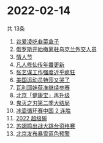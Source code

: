 # 2022-02-14
  共 13条

  <!-- BEGIN -->
  <!-- 最后更新时间:Mon Feb 14 2022 08:13:37 GMT+0000 (Coordinated Universal Time) -->
  1. [谷爱凌吃韭菜盒子](https://www.zhihu.com/search?q=谷爱凌)
1. [俄罗斯开始撤离驻乌克兰外交人员](https://www.zhihu.com/search?q=俄罗斯乌克兰)
1. [情人节](https://www.zhihu.com/search?q=情人节)
1. [凡人修仙传年番更新](https://www.zhihu.com/search?q=凡人修仙传)
1. [张艺谋工作强度近乎疯狂](https://www.zhihu.com/search?q=张艺谋工作强度)
1. [美国运动员特莎又哭了](https://www.zhihu.com/search?q=美国运动员特莎)
1. [瓦利耶娃获准继续参赛](https://www.zhihu.com/search?q=瓦利耶娃)
1. [北京「健康宝」再升级](https://www.zhihu.com/search?q=北京健康宝)
1. [鬼灭之刃第二季大结局](https://www.zhihu.com/search?q=鬼灭之刃)
1. [冰壶循环赛中国 2 连胜](https://www.zhihu.com/search?q=冰壶)
1. [2022 超级碗](https://www.zhihu.com/search?q=超级碗)
1. [苏翊鸣出战大跳台资格赛](https://www.zhihu.com/search?q=苏翊鸣)
1. [北京发布暴雪蓝色预警](https://www.zhihu.com/search?q=北京暴雪蓝色预警)
  <!-- END -->
  